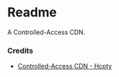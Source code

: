# Readme
A Controlled-Access CDN.

### Credits
- [Controlled-Access CDN - Hcpty](https://github.com/hcpty/controlled-access-cdn)
